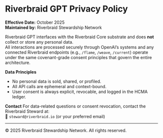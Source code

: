 # Riverbraid GPT Privacy Policy

**Effective Date:** October 2025  
**Maintained by:** Riverbraid Stewardship Network  

Riverbraid GPT interfaces with the Riverbraid Core substrate and does **not** collect or store any personal data.  
All interactions are processed securely through OpenAI’s systems and any connected Riverbraid endpoints (e.g., `/flame`, `/weave`, `/current`) operate under the same covenant-grade consent principles that govern the entire architecture.

**Data Principles**
- No personal data is sold, shared, or profiled.  
- All API calls are ephemeral and context-bound.  
- User consent is always explicit, revocable, and logged in the HCMA ledger.  

**Contact**
For data-related questions or consent revocation, contact the Riverbraid Steward at:  
📧 `steward@riverbraid.io` (or your preferred email)  

---

© 2025 Riverbraid Stewardship Network. All rights reserved.
